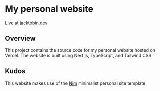 # My personal website

Live at [jacktobin.dev](https://jacktobin.dev)

## Overview

This project contains the source code for my personal website hosted on Vercel. The website is built using Next.js, TypeScript, and Tailwind CSS.

## Kudos

This website makes use of the [Nim](https://vercel.com/templates/Next.js/nim-minimalist-personal-site) minimalist personal site template
